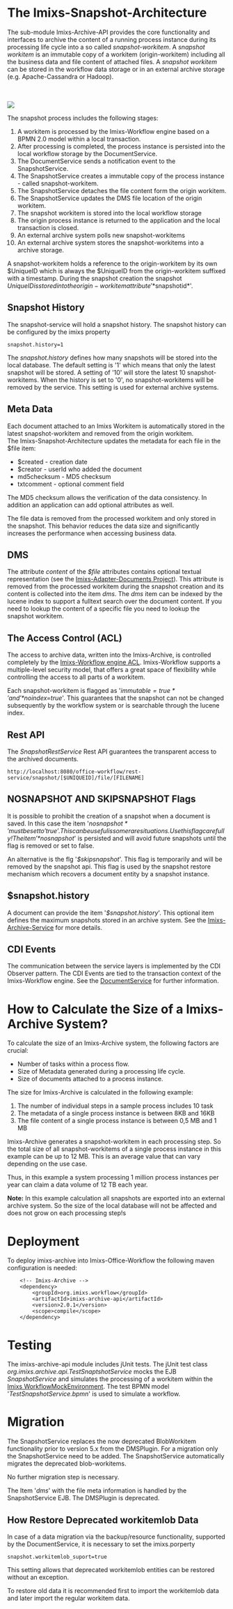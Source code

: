 # The Imixs-Snapshot-Architecture

The sub-module Imixs-Archive-API provides the core functionality and interfaces to archive the content of a running process instance during its processing life cycle into a so called *snapshot-workitem*.
A *snapshot workitem* is an immutable copy of a workitem (origin-workitem) including all the business data and file content of attached files. A *snapshot workitem* can be stored in the workflow data storage or in an external archive storage (e.g. Apache-Cassandra or Hadoop).

<br /><br /><img src="src/uml/snapshot-service.png" />


The snapshot process includes the following stages:

1. A workitem is processed by the Imixs-Workflow engine based on a BPMN 2.0 model within a local transaction. 
2. After processing is completed, the process instance is persisted into the local workflow storage by the DocumentService.
3. The DocumentService sends a notification event to the SnapshotService. 
4. The SnapshotService creates a immutable copy of the process instance - called snapshot-workitem.
5. The SnapshotService detaches the file content form the origin workitem. 
6. The SnapshotService updates the DMS file location of the origin workitem. 
7. The snapshot workitem is stored into the local workflow storage
8. The origin process instance is returned to the application and the local transaction is closed.
9. An external archive system polls new snapshot-workitems
10. An external archive system stores the snapshot-workitems into a archive storage. 


A snapshot-workitem holds a reference to the origin-workitem by its own $UniqueID which is 
always the $UniqueID from the origin-workitem suffixed with a timestamp. 
During the snapshot creation the snapshot $UniqueID is stored into the origin-workitem attribute '*$snapshotid*'. 


## Snapshot History

The snapshot-service will hold a snapshot history.  The snapshot history can be configured by the imixs property

	snapshot.history=1 
	
The *snapshot.history* defines how many snapshots will be stored into the local database. The default setting is '1' which means that only the latest snapshot will be stored.  A setting of '10' will store the latest 10 snapshot-workitems. 
When the history is set to '0', no snapshot-workitems will be removed by the service. This setting is used for external archive systems.  


## Meta Data

Each document attached to an Imixs Workitem is automatically stored in the latest snapshot-workitem and removed from the origin workitem.  
The Imixs-Snapshot-Architecture updates the metadata for each file in the $file item: 


 * $created - creation date
 * $creator - userId who added the document
 * md5checksum - MD5 checksum
 * txtcomment - optional comment field
  
The MD5 checksum allows the verification of the data consistency. In addition an application can add optional attributes as well. 
 
The file data is removed from the processed workitem and only stored in the snapshot. This behavior reduces the data size and significantly increases the performance when accessing business data. 
 

## DMS 
The attribute *content* of the *$file* attributes contains optional textual representation (see the [Imixs-Adapter-Documents Project](https://github.com/imixs/imixs-adapters/tree/master/imixs-adapters-documents)). This attribute is removed from the processed workitem during the snapshot creation and its content is collected into the item *dms*. The *dms* item can be indexed by the lucene index to support a fulltext search over the document content. If you need to lookup the content of a specific file you need to lookup the snapshot workitem. 

## The Access Control (ACL)
The access to archive data, written into the Imixs-Archive, is controlled completely by the [Imixs-Workflow engine ACL](http://www.imixs.org/doc/engine/acl.html). Imixs-Workflow supports a multiple-level security model, that offers a great space of flexibility while controlling the access to all parts of a workitem. 

Each snapshot-workitem is flagged as '*$immutable=true*' and '*$noindex=true*'. This guarantees that the snapshot can not be changed subsequently by the workflow system or is searchable through the lucene index. 

## Rest API

The *SnapshotRestService* Rest API guarantees the transparent access to the archived documents.

	http://localhost:8080/office-workflow/rest-service/snapshot/[$UNIQUEID]/file/[FILENAME]


## NOSNAPSHOT AND SKIPSNAPSHOT Flags

It is possible to prohibit the creation of a snapshot when a document is saved. In this case the item '*$nosnapshot*' must be set to 'true'. This can be useful is some rare situations. Use this flag carefully! The item '*$nosnapshot*' is persisted and will avoid future snapshots until the flag is removed or set to false.

An alternative is the flg '*$skipsnapshot*'. This flag is temporarily and will be removed by the snapshot api. This flag is used by the snapshot restore mechanism which recovers a document entity by a snapshot instance. 


## $snapshot.history

A document can provide the item '*$snapshot.history*'. This optional item defines the maximum snapshots stored in an archive system.  See the [Imixs-Archive-Service](https://github.com/imixs/imixs-archive/tree/master/imixs-archive-service) for more details.


## CDI Events

The communication between the service layers is implemented by the CDI Observer pattern. The CDI Events are tied to the transaction context of the Imixs-Workflow engine. 
See the [DocumentService](http://www.imixs.org/doc/engine/documentservice.html#CDI_Events) for further information. 


# How to Calculate the Size of a Imixs-Archive System?

To calculate the size of an Imixs-Archive system, the following factors are crucial: 

 * Number of tasks within a process flow.
 * Size of Metadata generated during a processing life cycle.
 * Size of documents attached to a process instance. 
 
 
The size for Imixs-Archive is calculated in the following example:
 
 1. The number of individual steps in a sample process includes 10 task
 2. The metadata of a single process instance is between  8KB and 16KB 
 3. The file content  of a single process instance  is between 0,5 MB  and 1 MB

Imixs-Archive generates a snapshot-workitem in each processing step. So the total size of all snapshot-workitems of a single process instance in this example can be up to  12 MB. This is an average value that can vary depending on the use case.

Thus, in this example a system processing 1 million process instances per year can claim a data volume of 12 TB each year.

**Note:** In this example calculation all snapshots are exported into an external archive system. So the size of the local database will not be affected and does not grow on each processing step!s



# Deployment

To deploy imixs-archive into Imixs-Office-Workflow the following maven configuration is needed:

		<!-- Imixs-Archive -->
		<dependency>
			<groupId>org.imixs.workflow</groupId>
			<artifactId>imixs-archive-api</artifactId>
			<version>2.0.1</version>
			<scope>compile</scope>
		</dependency>

		
# Testing

The imixs-archive-api module includes jUnit tests. The jUnit test class *org.imixs.archive.api.TestSnaptshotService* mocks the EJB *SnapshotService* and simulates the processing of a workitem within the [Imixs WorkflowMockEnvironment](http://www.imixs.org/doc/testing.html#WorkflowMockEnvironment). The test BPMN model '*TestSnapshotService.bpmn*' is used to simulate a workflow. 


# Migration

The SnapshotService replaces the now deprecated BlobWorkitem functionality prior to version 5.x from the DMSPlugin. For a migration only the SnapshotService need to be added. The SnapshotService automatically migrates the deprecated blob-workitems. 

No further migration step is necessary.

The Item '*dms*' with the file meta information is handled by the SnapshotService EJB. The DMSPlugin is deprecated. 

## How Restore Deprecated workitemlob Data

In case of a data migration via the backup/resource functionality, supported by the DocumentService, it is necessary to set the imixs.porperty

	snapshot.workitemlob_suport=true

This setting allows that deprecated workitemlob entities can be restored without an exception.

To restore old data it is recommended first to import the workitemlob data and later import the regular workitem data.




